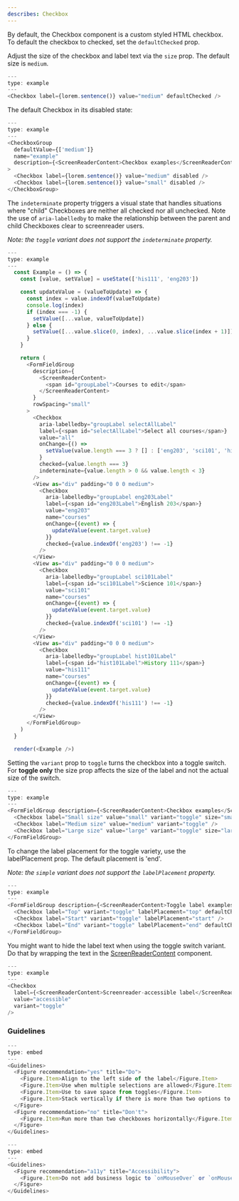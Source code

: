 ```yaml
---
describes: Checkbox
---
```


By default, the Checkbox component is a custom styled HTML checkbox. To default the checkbox to checked,
set the `defaultChecked` prop.

Adjust the size of the checkbox and label text via the `size` prop. The default size is
`medium`.

```js
---
type: example
---
<Checkbox label={lorem.sentence()} value="medium" defaultChecked />
```

The default Checkbox in its disabled state:

```js
---
type: example
---
<CheckboxGroup
  defaultValue={['medium']}
  name="example"
  description={<ScreenReaderContent>Checkbox examples</ScreenReaderContent>}
>
  <Checkbox label={lorem.sentence()} value="medium" disabled />
  <Checkbox label={lorem.sentence()} value="small" disabled />
</CheckboxGroup>
```

The `indeterminate` property triggers a visual state that handles
situations where "child" Checkboxes are neither all checked nor all
unchecked. Note the use of `aria-labelledby` to make the relationship
between the parent and child Checkboxes clear to screenreader users.

_Note: the `toggle` variant does not support the `indeterminate`
property._

```js
---
type: example
---
  const Example = () => {
    const [value, setValue] = useState(['his111', 'eng203'])

    const updateValue = (valueToUpdate) => {
      const index = value.indexOf(valueToUpdate)
      console.log(index)
      if (index === -1) {
        setValue([...value, valueToUpdate])
      } else {
        setValue([...value.slice(0, index), ...value.slice(index + 1)])
      }
    }

    return (
      <FormFieldGroup
        description={
          <ScreenReaderContent>
            <span id="groupLabel">Courses to edit</span>
          </ScreenReaderContent>
        }
        rowSpacing="small"
      >
        <Checkbox
          aria-labelledby="groupLabel selectAllLabel"
          label={<span id="selectAllLabel">Select all courses</span>}
          value="all"
          onChange={() =>
            setValue(value.length === 3 ? [] : ['eng203', 'sci101', 'his111'])
          }
          checked={value.length === 3}
          indeterminate={value.length > 0 && value.length < 3}
        />
        <View as="div" padding="0 0 0 medium">
          <Checkbox
            aria-labelledby="groupLabel eng203Label"
            label={<span id="eng203Label">English 203</span>}
            value="eng203"
            name="courses"
            onChange={(event) => {
              updateValue(event.target.value)
            }}
            checked={value.indexOf('eng203') !== -1}
          />
        </View>
        <View as="div" padding="0 0 0 medium">
          <Checkbox
            aria-labelledby="groupLabel sci101Label"
            label={<span id="sci101Label">Science 101</span>}
            value="sci101"
            name="courses"
            onChange={(event) => {
              updateValue(event.target.value)
            }}
            checked={value.indexOf('sci101') !== -1}
          />
        </View>
        <View as="div" padding="0 0 0 medium">
          <Checkbox
            aria-labelledby="groupLabel hist101Label"
            label={<span id="hist101Label">History 111</span>}
            value="his111"
            name="courses"
            onChange={(event) => {
              updateValue(event.target.value)
            }}
            checked={value.indexOf('his111') !== -1}
          />
        </View>
      </FormFieldGroup>
    )
  }

  render(<Example />)
```

Setting the `variant` prop to `toggle` turns the checkbox into a toggle switch. For **toggle only** the size prop affects the size of the label and not the actual size of the switch.

```js
---
type: example
---
<FormFieldGroup description={<ScreenReaderContent>Checkbox examples</ScreenReaderContent>}>
  <Checkbox label="Small size" value="small" variant="toggle" size="small" defaultChecked />
  <Checkbox label="Medium size" value="medium" variant="toggle" />
  <Checkbox label="Large size" value="large" variant="toggle" size="large" defaultChecked />
</FormFieldGroup>
```

To change the label placement for the toggle variety, use the labelPlacement prop. The default
placement is 'end'.

_Note: the `simple` variant does not support the `labelPlacement`
property._

```js
---
type: example
---
<FormFieldGroup description={<ScreenReaderContent>Toggle label examples</ScreenReaderContent>}>
  <Checkbox label="Top" variant="toggle" labelPlacement="top" defaultChecked />
  <Checkbox label="Start" variant="toggle" labelPlacement="start" />
  <Checkbox label="End" variant="toggle" labelPlacement="end" defaultChecked />
</FormFieldGroup>
```

You might want to hide the label text when using the toggle switch variant. Do that by wrapping
the text in the [ScreenReaderContent](ScreenReaderContent) component.

```js
---
type: example
---
<Checkbox
  label={<ScreenReaderContent>Screenreader-accessible label</ScreenReaderContent>}
  value="accessible"
  variant="toggle"
/>
```

### Guidelines

```js
---
type: embed
---
<Guidelines>
  <Figure recommendation="yes" title="Do">
    <Figure.Item>Align to the left side of the label</Figure.Item>
    <Figure.Item>Use when multiple selections are allowed</Figure.Item>
    <Figure.Item>Use to save space from toggles</Figure.Item>
    <Figure.Item>Stack vertically if there is more than two options to select</Figure.Item>
  </Figure>
  <Figure recommendation="no" title="Don't">
    <Figure.Item>Run more than two checkboxes horizontally</Figure.Item>
  </Figure>
</Guidelines>
```

```js
---
type: embed
---
<Guidelines>
  <Figure recommendation="a11y" title="Accessibility">
    <Figure.Item>Do not add business logic to `onMouseOver` or `onMouseOut` events. These events are not triggered by keyboard navigation</Figure.Item>
  </Figure>
</Guidelines>
```
